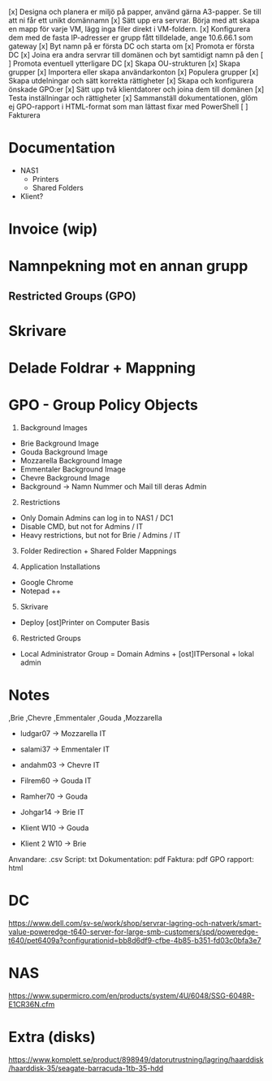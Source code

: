 [x] Designa och planera er miljö på papper, använd gärna A3-papper. Se till att ni får ett unikt domännamn
[x] Sätt upp era servrar. Börja med att skapa en mapp för varje VM, lägg inga filer direkt i VM-foldern.
[x] Konfigurera dem med de fasta IP-adresser er grupp fått tilldelade, ange 10.6.66.1 som gateway
[x] Byt namn på er första DC och starta om
[x] Promota er första DC
[x] Joina era andra servrar till domänen och byt samtidigt namn på den
[ ] Promota eventuell ytterligare DC
[x] Skapa OU-strukturen
[x] Skapa grupper
[x] Importera eller skapa användarkonton
[x] Populera grupper
[x] Skapa utdelningar och sätt korrekta rättigheter
[x] Skapa och konfigurera önskade GPO:er
[x] Sätt upp två klientdatorer och joina dem till domänen
[x] Testa inställningar och rättigheter
[x] Sammanställ dokumentationen, glöm ej GPO-rapport i HTML-format som man lättast fixar med PowerShell
[ ] Fakturera


<!-- TODO -->


# Documentation
- NAS1
  - Printers
  - Shared Folders
- Klient?

# Invoice (wip)



<!-- Done recently -->
# Namnpekning mot en annan grupp

## Restricted Groups (GPO)

# Skrivare

# Delade Foldrar + Mappning

# GPO - Group Policy Objects
1. Background Images
  - Brie Background Image
  - Gouda Background Image
  - Mozzarella Background Image
  - Emmentaler Background Image
  - Chevre Background Image
  - Background -> Namn Nummer och Mail till deras Admin

<!-- not for local admins -->
2. Restrictions
  - Only Domain Admins can log in to NAS1 / DC1
  - Disable CMD, but not for Admins / IT
  - Heavy restrictions, but not for Brie / Admins / IT

3. Folder Redirection + Shared Folder Mappnings

4. Application Installations
  - Google Chrome
  - Notepad ++

5. Skrivare
  - Deploy [ost]Printer on Computer Basis

6. Restricted Groups
  - Local Administrator Group = Domain Admins + [ost]ITPersonal + lokal admin


# Notes 
,Brie ,Chevre ,Emmentaler ,Gouda ,Mozzarella

* ludgar07 -> Mozzarella IT
* salami37 -> Emmentaler IT
* andahm03 -> Chevre IT
* Filrem60 -> Gouda IT
* Ramher70 -> Gouda
* Johgar14 -> Brie IT

* Klient W10    -> Gouda
* Klient 2 W10  -> Brie

Anvandare: .csv
Script: txt
Dokumentation: pdf
Faktura: pdf
GPO rapport: html


<!-- hardware links -->
# DC
https://www.dell.com/sv-se/work/shop/servrar-lagring-och-natverk/smart-value-poweredge-t640-server-for-large-smb-customers/spd/poweredge-t640/pet6409a?configurationid=bb8d6df9-cfbe-4b85-b351-fd03c0bfa3e7
# NAS
https://www.supermicro.com/en/products/system/4U/6048/SSG-6048R-E1CR36N.cfm
# Extra (disks)
https://www.komplett.se/product/898949/datorutrustning/lagring/haarddisk/haarddisk-35/seagate-barracuda-1tb-35-hdd
